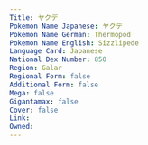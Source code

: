 ```yaml
---
﻿Title: ヤクデ
Pokemon Name Japanese: ヤクデ
Pokemon Name German: Thermopod
Pokemon Name English: Sizzlipede
Language Card: Japanese
National Dex Number: 850
Region: Galar
Regional Form: false
Additional Form: false
Mega: false
Gigantamax: false
Cover: false
Link: 
Owned: 
---
```

